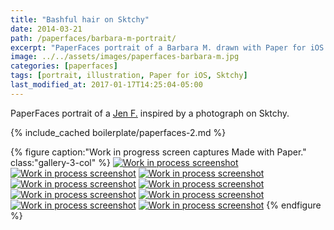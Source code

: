 ```yaml
---
title: "Bashful hair on Sktchy"
date: 2014-03-21
path: /paperfaces/barbara-m-portrait/
excerpt: "PaperFaces portrait of a Barbara M. drawn with Paper for iOS on an iPad."
image: ../../assets/images/paperfaces-barbara-m.jpg
categories: [paperfaces]
tags: [portrait, illustration, Paper for iOS, Sktchy]
last_modified_at: 2017-01-17T14:25:04-05:00
---
```


PaperFaces portrait of a [Jen F.](https://sktchy.com/vJbCsc) inspired by a photograph on Sktchy.

{% include_cached boilerplate/paperfaces-2.md %}

{% figure caption:"Work in progress screen captures Made with Paper." class:"gallery-3-col" %}
[![Work in process screenshot](../../assets/images/paperfaces-barbara-m-process-1-600.jpg)](../../assets/images/paperfaces-barbara-m-process-1-lg.jpg)
[![Work in process screenshot](../../assets/images/paperfaces-barbara-m-process-2-600.jpg)](../../assets/images/paperfaces-barbara-m-process-2-lg.jpg)
[![Work in process screenshot](../../assets/images/paperfaces-barbara-m-process-3-600.jpg)](../../assets/images/paperfaces-barbara-m-process-3-lg.jpg)
[![Work in process screenshot](../../assets/images/paperfaces-barbara-m-process-4-600.jpg)](../../assets/images/paperfaces-barbara-m-process-4-lg.jpg)
[![Work in process screenshot](../../assets/images/paperfaces-barbara-m-process-5-600.jpg)](../../assets/images/paperfaces-barbara-m-process-5-lg.jpg)
[![Work in process screenshot](../../assets/images/paperfaces-barbara-m-process-6-600.jpg)](../../assets/images/paperfaces-barbara-m-process-6-lg.jpg)
[![Work in process screenshot](../../assets/images/paperfaces-barbara-m-process-7-600.jpg)](../../assets/images/paperfaces-barbara-m-process-7-lg.jpg)
[![Work in process screenshot](../../assets/images/paperfaces-barbara-m-process-8-600.jpg)](../../assets/images/paperfaces-barbara-m-process-8-lg.jpg)
[![Work in process screenshot](../../assets/images/paperfaces-barbara-m-process-9-600.jpg)](../../assets/images/paperfaces-barbara-m-process-9-lg.jpg)
{% endfigure %}
